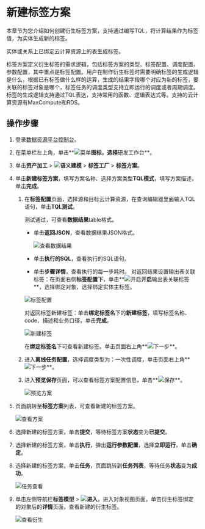 # 新建标签方案

本章节为您介绍如何创建衍生标签方案，支持通过编写TQL，将计算结果作为标签值，为实体生成新的标签。

实体或关系上已绑定云计算资源上的表生成标签。

标签方案定义衍生标签的需求逻辑，包括标签方案的类型、标签配置、调度配置、参数配置，其中重点是标签配置。用户在制作衍生标签时需要明确标签的生成逻辑是什么，根据已有标签做什么样的运算，生成的结果字段哪个对应为新的标签，要关联的标签对象是哪个，标签任务的调度类型支持立即运行的调度或者周期调度。标签的生成逻辑支持通过TQL表达，支持常用的函数、逻辑表达式等。支持的云计算资源有MaxCompute和RDS。

## 操作步骤

1.  登录[数据资源平台控制台](https://dataq.console.aliyun.com)。

2.  在菜单栏左上角，单击**![菜单](https://static-aliyun-doc.oss-accelerate.aliyuncs.com/assets/img/zh-CN/6504337061/p188771.png)**图标，选择**研发工作台**。

3.  单击**资产加工** \> **![语义建模](https://static-aliyun-doc.oss-accelerate.aliyuncs.com/assets/img/zh-CN/1290330161/p208848.png)** \> **标签工厂** \> **标签方案**。

4.  单击**新建标签方案**，填写方案名称、选择方案类型**TQL模式**，填写方案描述，单击**完成**。

    1.  在**标签配置**页面，选择源和目标云计算资源，在查询编辑器里面输入TQL语句，单击**TQL测试**。

        测试通过，可查看**数据结果**table格式。

        -   单击**返回JSON**，查看数据结果JSON格式。

            ![查看数据结果](https://static-aliyun-doc.oss-accelerate.aliyuncs.com/assets/img/zh-CN/1867900161/p204885.png)

        -   单击**执行的SQL**，查看执行的SQL语句。
        -   单击**步骤详情**，查看执行的每一步耗时。
        对返回结果设置输出表关联标签：在页面右侧**标签配置下**，单击**![开启](https://static-aliyun-doc.oss-accelerate.aliyuncs.com/assets/img/zh-CN/1867900161/p204888.png)**开启**输出表关联标签**，选择绑定对象，选择绑定实体主标签。

        ![标签配置](https://static-aliyun-doc.oss-accelerate.aliyuncs.com/assets/img/zh-CN/1867900161/p204889.png)

        对返回标签新建标签：单击**绑定标签名**下的**新建标签**，填写标签名称、code、描述和业务口径，单击**完成**。

        ![新建标签](https://static-aliyun-doc.oss-accelerate.aliyuncs.com/assets/img/zh-CN/1867900161/p204891.png)

        在**绑定标签名**下可查看新建标签。单击页面右上角**![下一步](https://static-aliyun-doc.oss-accelerate.aliyuncs.com/assets/img/zh-CN/6323117951/p120840.png)**。

    2.  进入**离线任务配置**，选择调度类型为：一次性调度，单击页面右上角**![下一步](https://static-aliyun-doc.oss-accelerate.aliyuncs.com/assets/img/zh-CN/6323117951/p120840.png)**。

    3.  进入**预览保存**页面，可以查看标签方案配置信息，单击**![保存](https://static-aliyun-doc.oss-accelerate.aliyuncs.com/assets/img/zh-CN/6323117951/p120841.png)**。

        ![预览方案](https://static-aliyun-doc.oss-accelerate.aliyuncs.com/assets/img/zh-CN/1867900161/p204898.png)

5.  页面跳转至**标签方案**列表，可查看新建的标签方案。

    ![查看方案](https://static-aliyun-doc.oss-accelerate.aliyuncs.com/assets/img/zh-CN/1867900161/p204900.png)

6.  选择新建的标签方案，单击**提交**，等待标签方案**状态**变为**已提交**。

7.  选择新建的标签方案，单击**执行**，弹出**运行参数配置**，选择**立即运行**，单击**确定**。

8.  选择新建的标签方案，单击**任务**，页面跳转到**任务列表**，等待任务**状态**变为**成功**。

    ![任务查看](https://static-aliyun-doc.oss-accelerate.aliyuncs.com/assets/img/zh-CN/1867900161/p204906.png)

9.  单击左侧导航栏**标签模型** \> **![进入](https://static-aliyun-doc.oss-accelerate.aliyuncs.com/assets/img/zh-CN/6504337061/p188815.png)**，进入对象视图页面，单击衍生标签绑定的对象后的**详情**页面，查看新建的衍生标签。

    ![查看衍生](https://static-aliyun-doc.oss-accelerate.aliyuncs.com/assets/img/zh-CN/2867900161/p204907.png)


